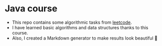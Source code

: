 # Java course

- This repo contains some algorithmic tasks from [leetcode](https://leetcode.com/).
- I have learned basic algorithms and data structures thanks to this course.
- Also, I created a Markdown generator to make results look beautiful 🥳

